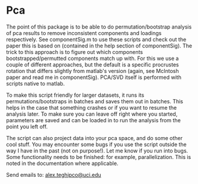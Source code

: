 # Pca

The point of this package is to be able to do permutation/bootstrap analysis of pca results to remove inconsistent components and loadings respectively. See componentSig.m to use these scripts and check out the paper this is based on (contained in the help section of componentSig). The trick to this approach is to figure out which components bootstrapped/permutted components match up with. For this we use a couple of different approaches, but the default is a specific procrustes rotation that differs slightly from matlab's version (again, see McIntosh paper and read me in componentSig). PCA/SVD itself is performed with scripts native to matlab.

To make this script friendly for larger datasets, it runs its permutations/bootstraps in batches and saves them out in batches. This helps in the case that something crashes or if you want to resume the analysis later. To make sure you can leave off right where you started, parameters are saved and can be loaded in to run the analysis from the point you left off.

The script can also project data into your pca space, and do some other cool stuff. You may encounter some bugs if you use the script outside the way I have in the past (not on purpose!). Let me know if you run into bugs. Some functionality needs to be finished: for example, parallelization. This is noted in the documentation where applicable. 

Send emails to: alex.teghipco@uci.edu
